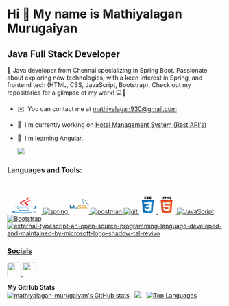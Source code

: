Hi 👋 My name is Mathiyalagan Murugaiyan
========================================

Java Full Stack Developer
-------------------------

👋 Java developer from Chennai specializing in Spring Boot. Passionate about exploring new technologies, with a keen interest in Spring, and frontend tech (HTML, CSS, JavaScript, Bootstrap). Check out my repositories for a glimpse of my work! 💻🚀

*   ✉️  You can contact me at [mathiyalagan930@gmail.com](mailto:mathiyalagan930@gmail.com)
*   🚀  I'm currently working on [Hotel Management System (Rest API's)](http://github.com/mathiyalagan-murugaiyan/spring-boot-project)
*   🧠  I'm learning Angular.
  
    <a href="https://www.github.com/mathiyalagan-murugaiyan" target="_blank" rel="noreferrer"><img src="https://img.shields.io/github/followers/mathiyalagan-murugaiyan?logo=github&style=for-the- 
     badge&color=22c55e&labelColor=171717" /></a>

 <h3 align="left">Languages and Tools:</h3>
 <br>

<p align="left">  <a href="https://www.java.com" target="_blank" rel="noreferrer"> <img src="https://raw.githubusercontent.com/devicons/devicon/master/icons/java/java-original.svg" alt="java" width="80" height="40"/> </a> <a href="https://spring.io/" target="_blank" rel="noreferrer"> <img src="https://www.vectorlogo.zone/logos/springio/springio-icon.svg" alt="spring" width="40" height="40"/> </a>  <a href="https://www.mysql.com/" target="_blank" rel="noreferrer"> <img src="https://raw.githubusercontent.com/devicons/devicon/master/icons/mysql/mysql-original-wordmark.svg" alt="mysql" width="45" height="45"/> </a> <a href="https://postman.com" target="_blank" rel="noreferrer"> <img src="https://www.vectorlogo.zone/logos/getpostman/getpostman-icon.svg" alt="postman" width="40" height="40"/> </a> <a href="https://git-scm.com/" target="_blank" rel="noreferrer"> <img src="https://www.vectorlogo.zone/logos/git-scm/git-scm-icon.svg" alt="git" width="40" height="40"/> </a> <a href="https://www.w3schools.com/css/" target="_blank" rel="noreferrer"> <img src="https://raw.githubusercontent.com/devicons/devicon/master/icons/css3/css3-original-wordmark.svg" alt="css3" width="40" height="40"/> </a>  <a href="https://www.w3.org/html/" target="_blank" rel="noreferrer"> <img src="https://raw.githubusercontent.com/devicons/devicon/master/icons/html5/html5-original-wordmark.svg" alt="html5" width="40" height="40"/> </a> <a href="https://developer.mozilla.org/en-US/docs/Web/JavaScript" target="_blank" rel="noreferrer"><img src="https://raw.githubusercontent.com/danielcranney/readme-generator/main/public/icons/skills/javascript-colored.svg" width="40" height="40" alt="JavaScript" /> <a href="https://getbootstrap.com/" target="_blank" rel="noreferrer"><img src="https://raw.githubusercontent.com/danielcranney/readme-generator/main/public/icons/skills/bootstrap-colored.svg" width="40" height="40" alt="Bootstrap" /> <img width="48" height="48" src="https://img.icons8.com/external-tal-revivo-shadow-tal-revivo/48/external-typescript-an-open-source-programming-language-developed-and-maintained-by-microsoft-logo-shadow-tal-revivo.png" alt="external-typescript-an-open-source-programming-language-developed-and-maintained-by-microsoft-logo-shadow-tal-revivo"/></p>
                    
  ### Socials
                  
<p align="left">
                      <a href="https://www.github.com/mathiyalagan-murugaiyan" target="_blank" rel="noreferrer">
                    <picture>
                    <source media="(prefers-color-scheme: dark)" srcset="https://raw.githubusercontent.com/danielcranney/readme-generator/main/public/icons/socials/github-dark.svg" />
                    <source media="(prefers-color-scheme: light)" srcset="https://raw.githubusercontent.com/danielcranney/readme-generator/main/public/icons/socials/github.svg" />
                    <img src="https://raw.githubusercontent.com/danielcranney/readme-generator/main/public/icons/socials/github.svg" width="32" height="32" />
                    </picture>
                    </a>
                      <a href="https://www.linkedin.com/in/mathiyalagan-murugaiyan-87a69a247/" target="_blank" rel="noreferrer">
                    <picture>
                    <source media="(prefers-color-scheme: dark)" srcset="[https://raw.githubusercontent.com/danielcranney/readme-generator/main/public/icons/socials/linkedin-dark.svg](https://img.shields.io/badge/LinkedIn-0077B5?style=for-the-badge&logo=linkedin&logoColor=white)" />
                    <source media="(prefers-color-scheme: light)" srcset="https://raw.githubusercontent.com/danielcranney/readme-generator/main/public/icons/socials/linkedin.svg" />
                    <img src="https://raw.githubusercontent.com/danielcranney/readme-generator/main/public/icons/socials/linkedin.svg" width="32" height="32" />
                    </picture>
                    </a></p>
    <b>My GitHub Stats</b> <br>
  <a href="http://www.github.com/mathiyalagan-murugaiyan"><img src="https://github-readme-stats.vercel.app/api?username=mathiyalagan-murugaiyan&show_icons=true&hide=&count_private=true&title_color=3382ed&text_color=ffffff&icon_color=22c55e&bg_color=171717&hide_border=true&show_icons=true" alt="mathiyalagan-murugaiyan's GitHub stats" /></a> &nbsp; <a href="http://www.github.com/mathiyalagan-murugaiyan"><img src="https://github-readme-streak-stats.herokuapp.com/?user=mathiyalagan-murugaiyan&stroke=ffffff&background=171717&ring=3382ed&fire=3382ed&currStreakNum=ffffff&currStreakLabel=3382ed&sideNums=ffffff&sideLabels=ffffff&dates=ffffff&hide_border=true" /></a> &nbsp;
<a href="https://github.com/mathiyalagan-murugaiyan" align="left"><img src="https://github-readme-stats.vercel.app/api/top-langs/?username=mathiyalagan-murugaiyan&langs_count=10&title_color=3382ed&text_color=ffffff&icon_color=22c55e&bg_color=171717&hide_border=true&locale=en&custom_title=Top%20%Languages" alt="Top Languages" /></a>
